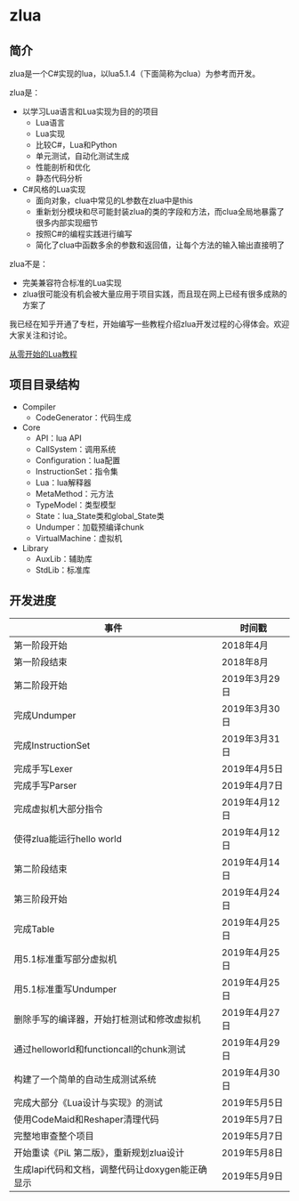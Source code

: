 # zlua

## 简介

zlua是一个C#实现的lua，以lua5.1.4（下面简称为clua）为参考而开发。

zlua是：

* 以学习Lua语言和Lua实现为目的的项目
  * Lua语言
  * Lua实现
  * 比较C#，Lua和Python
  * 单元测试，自动化测试生成
  * 性能剖析和优化
  * 静态代码分析
* C#风格的Lua实现
  * 面向对象，clua中常见的L参数在zlua中是this
  * 重新划分模块和尽可能封装zlua的类的字段和方法，而clua全局地暴露了很多内部实现细节
  * 按照C#的编程实践进行编写
  * 简化了clua中函数多余的参数和返回值，让每个方法的输入输出直接明了

zlua不是：

* 完美兼容符合标准的Lua实现
* zlua很可能没有机会被大量应用于项目实践，而且现在网上已经有很多成熟的方案了

我已经在知乎开通了专栏，开始编写一些教程介绍zlua开发过程的心得体会。欢迎大家关注和讨论。

[从零开始的Lua教程](https://zhuanlan.zhihu.com/c_1108411426598825984)

## 项目目录结构

* Compiler
  * CodeGenerator：代码生成
* Core
  * API：lua API
  * CallSystem：调用系统
  * Configuration：lua配置
  * InstructionSet：指令集
  * Lua：lua解释器
  * MetaMethod：元方法
  * TypeModel：类型模型
  * State：lua_State类和global_State类
  * Undumper：加载预编译chunk
  * VirtualMachine：虚拟机
* Library
  * AuxLib：辅助库
  * StdLib：标准库


## 开发进度

事件 | 时间戳
--- | -----
第一阶段开始 | 2018年4月
第一阶段结束 | 2018年8月
第二阶段开始 | 2019年3月29日
完成Undumper | 2019年3月30日
完成InstructionSet | 2019年3月31日
完成手写Lexer | 2019年4月5日
完成手写Parser | 2019年4月7日
完成虚拟机大部分指令 | 2019年4月12日
使得zlua能运行hello world | 2019年4月12日
第二阶段结束 | 2019年4月14日
第三阶段开始 | 2019年4月24日
完成Table | 2019年4月25日
用5.1标准重写部分虚拟机 | 2019年4月25日
用5.1标准重写Undumper | 2019年4月25日
删除手写的编译器，开始打桩测试和修改虚拟机 | 2019年4月27日
通过helloworld和functioncall的chunk测试 | 2019年4月29日
构建了一个简单的自动生成测试系统 | 2019年4月30日
完成大部分《Lua设计与实现》的测试 | 2019年5月5日
使用CodeMaid和Reshaper清理代码 | 2019年5月7日
完整地审查整个项目 | 2019年5月7日
开始重读《PiL 第二版》，重新规划zlua设计 | 2019年5月8日
生成lapi代码和文档，调整代码让doxygen能正确显示 | 2019年5月9日